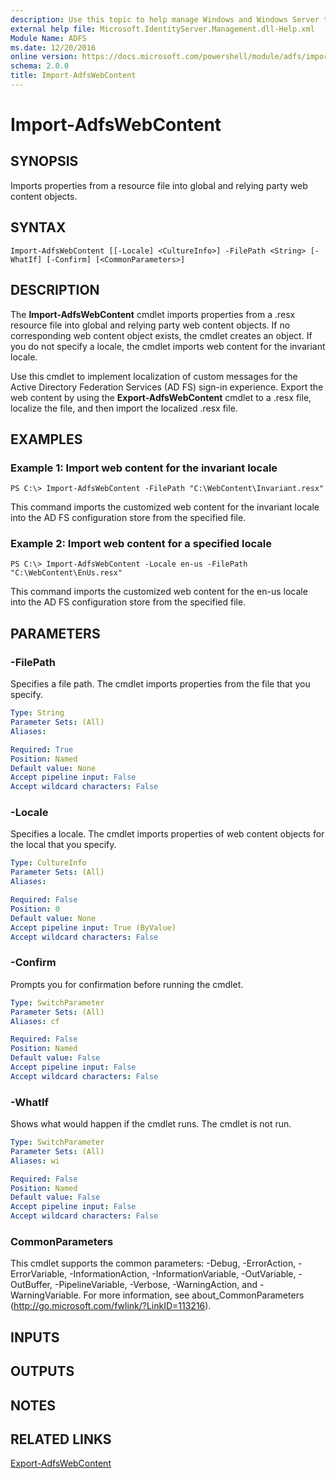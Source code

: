 ```yaml
---
description: Use this topic to help manage Windows and Windows Server technologies with Windows PowerShell.
external help file: Microsoft.IdentityServer.Management.dll-Help.xml
Module Name: ADFS
ms.date: 12/20/2016
online version: https://docs.microsoft.com/powershell/module/adfs/import-adfswebcontent?view=windowsserver2016-ps&wt.mc_id=ps-gethelp
schema: 2.0.0
title: Import-AdfsWebContent
---
```


# Import-AdfsWebContent

## SYNOPSIS
Imports properties from a resource file into global and relying party web content objects.

## SYNTAX

```
Import-AdfsWebContent [[-Locale] <CultureInfo>] -FilePath <String> [-WhatIf] [-Confirm] [<CommonParameters>]
```

## DESCRIPTION
The **Import-AdfsWebContent** cmdlet imports properties from a .resx resource file into global and relying party web content objects.
If no corresponding web content object exists, the cmdlet creates an object.
If you do not specify a locale, the cmdlet imports web content for the invariant locale.

Use this cmdlet to implement localization of custom messages for the Active Directory Federation Services (AD FS) sign-in experience.
Export the web content by using the **Export-AdfsWebContent** cmdlet to a .resx file, localize the file, and then import the localized .resx file.

## EXAMPLES

### Example 1: Import web content for the invariant locale
```
PS C:\> Import-AdfsWebContent -FilePath "C:\WebContent\Invariant.resx"
```

This command imports the customized web content for the invariant locale into the AD FS configuration store from the specified file.

### Example 2: Import web content for a specified locale
```
PS C:\> Import-AdfsWebContent -Locale en-us -FilePath "C:\WebContent\EnUs.resx"
```

This command imports the customized web content for the en-us locale into the AD FS configuration store from the specified file.

## PARAMETERS

### -FilePath
Specifies a file path.
The cmdlet imports properties from the file that you specify.

```yaml
Type: String
Parameter Sets: (All)
Aliases: 

Required: True
Position: Named
Default value: None
Accept pipeline input: False
Accept wildcard characters: False
```

### -Locale
Specifies a locale.
The cmdlet imports properties of web content objects for the local that you specify.

```yaml
Type: CultureInfo
Parameter Sets: (All)
Aliases: 

Required: False
Position: 0
Default value: None
Accept pipeline input: True (ByValue)
Accept wildcard characters: False
```

### -Confirm
Prompts you for confirmation before running the cmdlet.

```yaml
Type: SwitchParameter
Parameter Sets: (All)
Aliases: cf

Required: False
Position: Named
Default value: False
Accept pipeline input: False
Accept wildcard characters: False
```

### -WhatIf
Shows what would happen if the cmdlet runs.
The cmdlet is not run.

```yaml
Type: SwitchParameter
Parameter Sets: (All)
Aliases: wi

Required: False
Position: Named
Default value: False
Accept pipeline input: False
Accept wildcard characters: False
```

### CommonParameters
This cmdlet supports the common parameters: -Debug, -ErrorAction, -ErrorVariable, -InformationAction, -InformationVariable, -OutVariable, -OutBuffer, -PipelineVariable, -Verbose, -WarningAction, and -WarningVariable. For more information, see about_CommonParameters (http://go.microsoft.com/fwlink/?LinkID=113216).

## INPUTS

## OUTPUTS

## NOTES

## RELATED LINKS

[Export-AdfsWebContent](./Export-AdfsWebContent.md)

